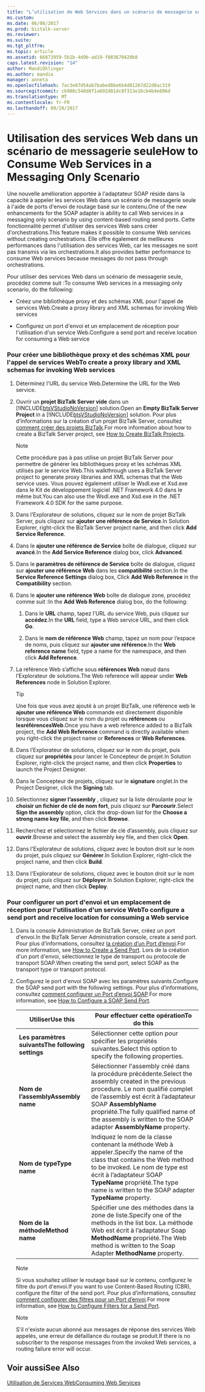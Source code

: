 ```yaml
---
title: "L’utilisation de Web Services dans un scénario de messagerie seule | Documents Microsoft"
ms.custom: 
ms.date: 06/08/2017
ms.prod: biztalk-server
ms.reviewer: 
ms.suite: 
ms.tgt_pltfrm: 
ms.topic: article
ms.assetid: 66873959-5b1b-4d9b-ad19-f083670420b8
caps.latest.revision: "14"
author: MandiOhlinger
ms.author: mandia
manager: anneta
ms.openlocfilehash: 7ac3e87d54ab7babed8be6b4d81267d22d8ac319
ms.sourcegitcommit: cb908c540d8f1a692d01dc8f313e16cb4b4e696d
ms.translationtype: MT
ms.contentlocale: fr-FR
ms.lasthandoff: 09/20/2017
---
```

# <a name="how-to-consume-web-services-in-a-messaging-only-scenario"></a><span data-ttu-id="d3a03-102">Utilisation des services Web dans un scénario de messagerie seule</span><span class="sxs-lookup"><span data-stu-id="d3a03-102">How to Consume Web Services in a Messaging Only Scenario</span></span>
<span data-ttu-id="d3a03-103">Une nouvelle amélioration apportée à l'adaptateur SOAP réside dans la capacité à appeler les services Web dans un scénario de messagerie seule à l'aide de ports d'envoi de routage basé sur le contenu.</span><span class="sxs-lookup"><span data-stu-id="d3a03-103">One of the new enhancements for the SOAP adapter is ability to call Web services in a messaging only scenario by using content-based routing send ports.</span></span> <span data-ttu-id="d3a03-104">Cette fonctionnalité permet d'utiliser des services Web sans créer d'orchestrations.</span><span class="sxs-lookup"><span data-stu-id="d3a03-104">This feature makes it possible to consume Web services without creating orchestrations.</span></span> <span data-ttu-id="d3a03-105">Elle offre également de meilleures performances dans l'utilisation des services Web, car les messages ne sont pas transmis via les orchestrations.</span><span class="sxs-lookup"><span data-stu-id="d3a03-105">It also provides better performance to consume Web services because messages do not pass through orchestrations.</span></span>  
  
 <span data-ttu-id="d3a03-106">Pour utiliser des services Web dans un scénario de messagerie seule, procédez comme suit :</span><span class="sxs-lookup"><span data-stu-id="d3a03-106">To consume Web services in a messaging only scenario, do the following:</span></span>  
  
-   <span data-ttu-id="d3a03-107">Créez une bibliothèque proxy et des schémas XML pour l'appel de services Web.</span><span class="sxs-lookup"><span data-stu-id="d3a03-107">Create a proxy library and XML schemas for invoking Web services</span></span>  
  
-   <span data-ttu-id="d3a03-108">Configurez un port d'envoi et un emplacement de réception pour l'utilisation d'un service Web.</span><span class="sxs-lookup"><span data-stu-id="d3a03-108">Configure a send port and receive location for consuming a Web service</span></span>  
  
### <a name="to-create-a-proxy-library-and-xml-schemas-for-invoking-web-services"></a><span data-ttu-id="d3a03-109">Pour créer une bibliothèque proxy et des schémas XML pour l'appel de services Web</span><span class="sxs-lookup"><span data-stu-id="d3a03-109">To create a proxy library and XML schemas for invoking Web services</span></span>  
  
1.  <span data-ttu-id="d3a03-110">Déterminez l'URL du service Web.</span><span class="sxs-lookup"><span data-stu-id="d3a03-110">Determine the URL for the Web service.</span></span>  
  
2.  <span data-ttu-id="d3a03-111">Ouvrir un **projet BizTalk Server vide** dans un [!INCLUDE[btsVStudioNoVersion](../includes/btsvstudionoversion-md.md)] solution.</span><span class="sxs-lookup"><span data-stu-id="d3a03-111">Open an **Empty BizTalk Server Project** in a [!INCLUDE[btsVStudioNoVersion](../includes/btsvstudionoversion-md.md)] solution.</span></span> <span data-ttu-id="d3a03-112">Pour plus d’informations sur la création d’un projet BizTalk Server, consultez [comment créer des projets BizTalk](../core/how-to-create-biztalk-projects.md).</span><span class="sxs-lookup"><span data-stu-id="d3a03-112">For more information about how to create a BizTalk Server project, see [How to Create BizTalk Projects](../core/how-to-create-biztalk-projects.md).</span></span>  
  
    > [!NOTE]
    >  <span data-ttu-id="d3a03-113">Cette procédure pas à pas utilise un projet BizTalk Server pour permettre de générer les bibliothèques proxy et les schémas XML utilisés par le service Web.</span><span class="sxs-lookup"><span data-stu-id="d3a03-113">This walkthrough uses a BizTalk Server project to generate proxy libraries and XML schemas that the Web service uses.</span></span> <span data-ttu-id="d3a03-114">Vous pouvez également utiliser le Wsdl.exe et Xsd.exe dans le Kit de développement logiciel .NET Framework 4.0 dans le même but.</span><span class="sxs-lookup"><span data-stu-id="d3a03-114">You can also use the Wsdl.exe and Xsd.exe in the .NET Framework 4.0 SDK for the same purpose.</span></span>  
  
3.  <span data-ttu-id="d3a03-115">Dans l’Explorateur de solutions, cliquez sur le nom de projet BizTalk Server, puis cliquez sur **ajouter une référence de Service**.</span><span class="sxs-lookup"><span data-stu-id="d3a03-115">In Solution Explorer, right-click the BizTalk Server project name, and then click **Add Service Reference**.</span></span>  
  
4.  <span data-ttu-id="d3a03-116">Dans le **ajouter une référence de Service** boîte de dialogue, cliquez sur **avancé**.</span><span class="sxs-lookup"><span data-stu-id="d3a03-116">In the **Add Service Reference** dialog box, click **Advanced**.</span></span>  
  
5.  <span data-ttu-id="d3a03-117">Dans le **paramètres de référence de Service** boîte de dialogue, cliquez sur **ajouter une référence Web** dans les **compatibilité** section.</span><span class="sxs-lookup"><span data-stu-id="d3a03-117">In the **Service Reference Settings** dialog box, Click **Add Web Reference** in the **Compatibility** section.</span></span>  
  
6.  <span data-ttu-id="d3a03-118">Dans le **ajouter une référence Web** boîte de dialogue zone, procédez comme suit :</span><span class="sxs-lookup"><span data-stu-id="d3a03-118">In the **Add Web Reference** dialog box, do the following:</span></span>  
  
    1.  <span data-ttu-id="d3a03-119">Dans le **URL** champ, tapez l’URL du service Web, puis cliquez sur **accédez**.</span><span class="sxs-lookup"><span data-stu-id="d3a03-119">In the **URL** field, type a Web service URL, and then click **Go**.</span></span>  
  
    2.  <span data-ttu-id="d3a03-120">Dans le **nom de référence Web** champ, tapez un nom pour l’espace de noms, puis cliquez sur **ajouter une référence**.</span><span class="sxs-lookup"><span data-stu-id="d3a03-120">In the **Web reference name** field, type a name for the namespace, and then click **Add Reference**.</span></span>  
  
7.  <span data-ttu-id="d3a03-121">La référence Web s’affiche sous **références Web** nœud dans l’Explorateur de solutions.</span><span class="sxs-lookup"><span data-stu-id="d3a03-121">The Web reference will appear under **Web References** node in Solution Explorer.</span></span>  
  
    > [!TIP]
    >  <span data-ttu-id="d3a03-122">Une fois que vous avez ajouté à un projet BizTalk, une référence web le **ajouter une référence Web** commande est directement disponible lorsque vous cliquez sur le nom du projet ou **références** ou **lesréférencesWeb**.</span><span class="sxs-lookup"><span data-stu-id="d3a03-122">Once you have a web reference added to a BizTalk project, the **Add Web Reference** command is directly available when you right-click the project name or **References** or **Web References**.</span></span>  
  
8.  <span data-ttu-id="d3a03-123">Dans l’Explorateur de solutions, cliquez sur le nom du projet, puis cliquez sur **propriétés** pour lancer le Concepteur de projet.</span><span class="sxs-lookup"><span data-stu-id="d3a03-123">In Solution Explorer, right-click the project name, and then click **Properties** to launch the Project Designer.</span></span>  
  
9. <span data-ttu-id="d3a03-124">Dans le Concepteur de projets, cliquez sur le **signature** onglet.</span><span class="sxs-lookup"><span data-stu-id="d3a03-124">In the Project Designer, click the **Signing** tab.</span></span>  
  
10. <span data-ttu-id="d3a03-125">Sélectionnez **signer l’assembly** , cliquez sur la liste déroulante pour le **choisir un fichier de clé de nom fort**, puis cliquez sur **Parcourir**.</span><span class="sxs-lookup"><span data-stu-id="d3a03-125">Select **Sign the assembly** option, click the drop-down list for the **Choose a strong name key file**, and then click **Browse**.</span></span>  
  
11. <span data-ttu-id="d3a03-126">Recherchez et sélectionnez le fichier de clé d’assembly, puis cliquez sur **ouvrir**.</span><span class="sxs-lookup"><span data-stu-id="d3a03-126">Browse and select the assembly key file, and then click **Open**.</span></span>  
  
12. <span data-ttu-id="d3a03-127">Dans l'Explorateur de solutions, cliquez avec le bouton droit sur le nom du projet, puis cliquez sur **Générer**.</span><span class="sxs-lookup"><span data-stu-id="d3a03-127">In Solution Explorer, right-click the project name, and then click **Build**.</span></span>  
  
13. <span data-ttu-id="d3a03-128">Dans l'Explorateur de solutions, cliquez avec le bouton droit sur le nom du projet, puis cliquez sur **Déployer**.</span><span class="sxs-lookup"><span data-stu-id="d3a03-128">In Solution Explorer, right-click the project name, and then click **Deploy**.</span></span>  
  
### <a name="to-configure-a-send-port-and-receive-location-for-consuming-a-web-service"></a><span data-ttu-id="d3a03-129">Pour configurer un port d'envoi et un emplacement de réception pour l'utilisation d'un service Web</span><span class="sxs-lookup"><span data-stu-id="d3a03-129">To configure a send port and receive location for consuming a Web service</span></span>  
  
1.  <span data-ttu-id="d3a03-130">Dans la console Administration de BizTalk Server, créez un port d'envoi.</span><span class="sxs-lookup"><span data-stu-id="d3a03-130">In the BizTalk Server Administration console, create a send port.</span></span> <span data-ttu-id="d3a03-131">Pour plus d’informations, consultez [la création d’un Port d’envoi](../core/how-to-create-a-send-port2.md).</span><span class="sxs-lookup"><span data-stu-id="d3a03-131">For more information, see [How to Create a Send Port](../core/how-to-create-a-send-port2.md).</span></span> <span data-ttu-id="d3a03-132">Lors de la création d'un port d'envoi, sélectionnez le type de transport ou protocole de transport SOAP.</span><span class="sxs-lookup"><span data-stu-id="d3a03-132">When creating the send port, select SOAP as the transport type or transport protocol.</span></span>  
  
2.  <span data-ttu-id="d3a03-133">Configurez le port d'envoi SOAP avec les paramètres suivants.</span><span class="sxs-lookup"><span data-stu-id="d3a03-133">Configure the SOAP send port with the following settings.</span></span> <span data-ttu-id="d3a03-134">Pour plus d’informations, consultez [comment configurer un Port d’envoi SOAP](../core/how-to-configure-a-soap-send-port.md).</span><span class="sxs-lookup"><span data-stu-id="d3a03-134">For more information, see [How to Configure a SOAP Send Port](../core/how-to-configure-a-soap-send-port.md).</span></span>  
  
    |<span data-ttu-id="d3a03-135">Utiliser</span><span class="sxs-lookup"><span data-stu-id="d3a03-135">Use this</span></span>|<span data-ttu-id="d3a03-136">Pour effectuer cette opération</span><span class="sxs-lookup"><span data-stu-id="d3a03-136">To do this</span></span>|  
    |--------------|----------------|  
    |<span data-ttu-id="d3a03-137">**Les paramètres suivants**</span><span class="sxs-lookup"><span data-stu-id="d3a03-137">**The following settings**</span></span>|<span data-ttu-id="d3a03-138">Sélectionner cette option pour spécifier les propriétés suivantes.</span><span class="sxs-lookup"><span data-stu-id="d3a03-138">Select this option to specify the following properties.</span></span>|  
    |<span data-ttu-id="d3a03-139">**Nom de l’assembly**</span><span class="sxs-lookup"><span data-stu-id="d3a03-139">**Assembly name**</span></span>|<span data-ttu-id="d3a03-140">Sélectionner l'assembly créé dans la procédure précédente.</span><span class="sxs-lookup"><span data-stu-id="d3a03-140">Select the assembly created in the previous procedure.</span></span> <span data-ttu-id="d3a03-141">Le nom qualifié complet de l’assembly est écrit à l’adaptateur SOAP **AssemblyName** propriété.</span><span class="sxs-lookup"><span data-stu-id="d3a03-141">The fully qualified name of the assembly is written to the SOAP adapter **AssemblyName** property.</span></span>|  
    |<span data-ttu-id="d3a03-142">**Nom de type**</span><span class="sxs-lookup"><span data-stu-id="d3a03-142">**Type name**</span></span>|<span data-ttu-id="d3a03-143">Indiquez le nom de la classe contenant la méthode Web à appeler.</span><span class="sxs-lookup"><span data-stu-id="d3a03-143">Specify the name of the class that contains the Web method to be invoked.</span></span> <span data-ttu-id="d3a03-144">Le nom de type est écrit à l’adaptateur SOAP **TypeName** propriété.</span><span class="sxs-lookup"><span data-stu-id="d3a03-144">The type name is written to the SOAP adapter **TypeName** property.</span></span>|  
    |<span data-ttu-id="d3a03-145">**Nom de la méthode**</span><span class="sxs-lookup"><span data-stu-id="d3a03-145">**Method name**</span></span>|<span data-ttu-id="d3a03-146">Spécifier une des méthodes dans la zone de liste.</span><span class="sxs-lookup"><span data-stu-id="d3a03-146">Specify one of the methods in the list box.</span></span> <span data-ttu-id="d3a03-147">La méthode Web est écrit à l’adaptateur Soap **MethodName** propriété.</span><span class="sxs-lookup"><span data-stu-id="d3a03-147">The Web method is written to the Soap Adapter **MethodName** property.</span></span>|  
  
    > [!NOTE]
    >  <span data-ttu-id="d3a03-148">Si vous souhaitez utiliser le routage basé sur le contenu, configurez le filtre du port d'envoi.</span><span class="sxs-lookup"><span data-stu-id="d3a03-148">If you want to use Content-Based Routing (CBR), configure the filter of the send port.</span></span> <span data-ttu-id="d3a03-149">Pour plus d’informations, consultez [comment configurer des filtres pour un Port d’envoi](../core/how-to-configure-filters-for-a-send-port.md).</span><span class="sxs-lookup"><span data-stu-id="d3a03-149">For more information, see [How to Configure Filters for a Send Port](../core/how-to-configure-filters-for-a-send-port.md).</span></span>  
  
    > [!NOTE]
    >  <span data-ttu-id="d3a03-150">S'il n'existe aucun abonné aux messages de réponse des services Web appelés, une erreur de défaillance du routage se produit.</span><span class="sxs-lookup"><span data-stu-id="d3a03-150">If there is no subscriber to the response messages from the invoked Web services, a routing failure error will occur.</span></span>  
  
## <a name="see-also"></a><span data-ttu-id="d3a03-151">Voir aussi</span><span class="sxs-lookup"><span data-stu-id="d3a03-151">See Also</span></span>  
 [<span data-ttu-id="d3a03-152">Utilisation de Services Web</span><span class="sxs-lookup"><span data-stu-id="d3a03-152">Consuming Web Services</span></span>](../core/consuming-web-services.md)